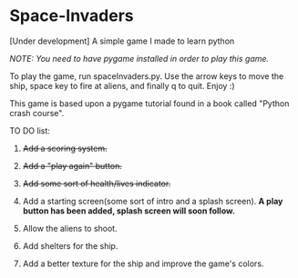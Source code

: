 # Space-Invaders
[Under development] A simple game I made to learn python

*NOTE: You need to have pygame installed in order to play this game.*

To play the game, run spaceInvaders.py. Use the arrow keys to move the ship, space key to fire at aliens, and finally q to quit. Enjoy :)

This game is based upon a pygame tutorial found in a book called "Python crash course".

TO DO list:

  1. ~~Add a scoring system.~~

  2. ~~Add a "play again" button.~~

  3. ~~Add some sort of health/lives indicator.~~

  4. Add a starting screen(some sort of intro and a splash screen). **A play button has been added, splash screen will soon follow.**

  5. Allow the aliens to shoot.

  6. Add shelters for the ship.

  7. Add a better texture for the ship and improve the game's colors.
